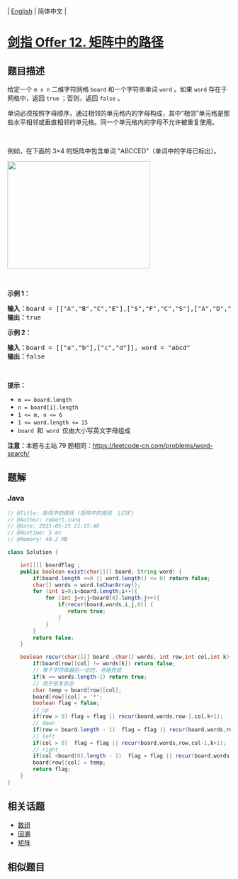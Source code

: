 
| [English](README_EN.md) | 简体中文 |

# [剑指 Offer 12. 矩阵中的路径](https://leetcode.cn//problems/ju-zhen-zhong-de-lu-jing-lcof/)

## 题目描述

<p>给定一个&nbsp;<code>m x n</code> 二维字符网格&nbsp;<code>board</code> 和一个字符串单词&nbsp;<code>word</code> 。如果&nbsp;<code>word</code> 存在于网格中，返回 <code>true</code> ；否则，返回 <code>false</code> 。</p>

<p>单词必须按照字母顺序，通过相邻的单元格内的字母构成，其中“相邻”单元格是那些水平相邻或垂直相邻的单元格。同一个单元格内的字母不允许被重复使用。</p>

<p>&nbsp;</p>

<p>例如，在下面的 3×4 的矩阵中包含单词 "ABCCED"（单词中的字母已标出）。</p>

<p><img alt="" src="https://assets.leetcode.com/uploads/2020/11/04/word2.jpg" style="width: 322px; height: 242px;" /></p>

<p>&nbsp;</p>

<p><strong>示例 1：</strong></p>

<pre>
<strong>输入：</strong>board = [["A","B","C","E"],["S","F","C","S"],["A","D","E","E"]], word = "ABCCED"
<strong>输出：</strong>true
</pre>

<p><strong>示例 2：</strong></p>

<pre>
<strong>输入：</strong>board = [["a","b"],["c","d"]], word = "abcd"
<strong>输出：</strong>false
</pre>

<p>&nbsp;</p>

<p><strong>提示：</strong></p>

<ul>
	<li><code>m == board.length</code></li>
	<li><code>n = board[i].length</code></li>
	<li><code>1 &lt;= m, n &lt;= 6</code></li>
	<li><code>1 &lt;= word.length &lt;= 15</code></li>
	<li><code>board </code>和<code> word </code>仅由大小写英文字母组成</li>
</ul>

<p><strong>注意：</strong>本题与主站 79 题相同：<a href="https://leetcode-cn.com/problems/word-search/">https://leetcode-cn.com/problems/word-search/</a></p>


## 题解


### Java

```Java
// @Title: 矩阵中的路径 (矩阵中的路径  LCOF)
// @Author: robert.sunq
// @Date: 2021-05-25 21:15:48
// @Runtime: 5 ms
// @Memory: 40.2 MB

class Solution {

    int[][] boardFlag ;
    public boolean exist(char[][] board, String word) {
        if(board.length <=0 || word.length() <= 0) return false;
        char[] words = word.toCharArray();
        for (int i=0;i<board.length;i++){
            for (int j=0;j<board[0].length;j++){
                if(recur(board,words,i,j,0)) {
                   return true; 
                }
            }
        }
        return false;
    }

    boolean recur(char[][] board ,char[] words, int row,int col,int k){
        if(board[row][col] != words[k]) return false;
        // 等于字符串最后一位时，寻路完成
        if(k == words.length-1) return true;
        // 用于恢复状态
        char temp = board[row][col];
        board[row][col] = '*';
        boolean flag = false; 
        // up
        if(row > 0) flag = flag || recur(board,words,row-1,col,k+1);
        // down 
        if(row < board.length - 1)  flag = flag || recur(board,words,row+1,col,k+1);
        // left
        if(col > 0)  flag = flag || recur(board,words,row,col-1,k+1);
        // right
        if(col <board[0].length - 1)  flag = flag || recur(board,words,row,col+1,k+1);
        board[row][col] = temp;
        return flag;
    }
}
```



## 相关话题

- [数组](https://leetcode.cn//tag/array)
- [回溯](https://leetcode.cn//tag/backtracking)
- [矩阵](https://leetcode.cn//tag/matrix)

## 相似题目



